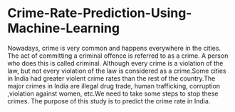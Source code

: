 # Crime-Rate-Prediction-Using-Machine-Learning
Nowadays, crime is very common and happens everywhere in the cities. The act of committing a criminal offence is referred to as a crime. A person who does  this is called criminal. Although every crime is a violation of the law, but not every violation of the law is considered as a crime.Some cities in India had greater violent crime rates than the rest of the country.The major crimes in India are illegal drug trade, human trafficking, corruption ,violation against women, etc.We need to  take some steps to stop these crimes. The purpose of this study is to predict the crime rate in India.
